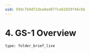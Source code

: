 ```yaml
---
uid: 59dc7b9df2dea8a487fce61029f46cbb
---
```


# 4. GS-1 Overview
 
```ccard
type: folder_brief_live
```
 
